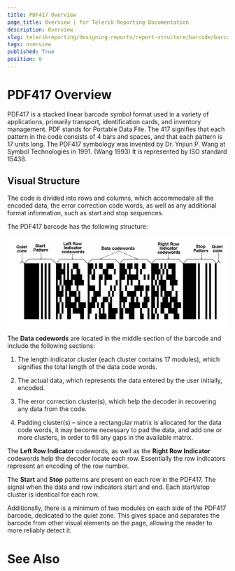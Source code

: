 ```yaml
---
title: PDF417 Overview
page_title: Overview | for Telerik Reporting Documentation
description: Overview
slug: telerikreporting/designing-reports/report-structure/barcode/barcode-types/2d-barcodes/pdf417/overview
tags: overview
published: True
position: 0
---
```


# PDF417 Overview



PDF417 is a stacked linear barcode symbol format used in a variety of applications, primarily transport,         identification cards, and inventory management. PDF stands for Portable Data File. The 417 signifies that each         pattern in the code consists of 4 bars and spaces, and that each pattern is 17 units long. The PDF417 symbology         was invented by Dr. Ynjiun P. Wang at Symbol Technologies in 1991. (Wang 1993) It is represented by ISO standard 15438.       

## Visual Structure

The code is divided into rows and columns, which accommodate all the encoded data, the error correction code words,           as well as any additional format information, such as start and stop sequences.         

The PDF417 barcode has the following structure:           

  ![barcode pdf 417 structure](images/Barcodes/barcode-pdf417-structure.png)

The __Data codewords__ are located in the middle section of the barcode and include the following sections:         

1. The length indicator cluster (each cluster contains 17 modules), which signifies the total length of the data code words. 

1. The actual data, which represents the data entered by the user initially, encoded.

1. The error correction cluster(s), which help the decoder in recovering any data from the code. 

1. Padding cluster(s) – since a rectangular matrix is allocated for the data code words, it may become necessary               to pad the data, and add one or more clusters, in order to fill any gaps in the available matrix.             

The __Left Row Indicator__ codewords, as well as the __Right Row Indicator__           codewords help the decoder locate each row. Essentially the row indicators represent an encoding of the row number.         

The __Start__ and __Stop__ patterns are present on each row in the PDF417.           The signal when the data and row indicators start and end. Each start/stop cluster is identical for each row.         

Additionally, there is a minimum of two modules on each side of the PDF417 barcode, dedicated to the quiet zone.           This gives space and separates the barcode from other visual elements on the page, allowing the reader to more reliably detect it.         

# See Also


